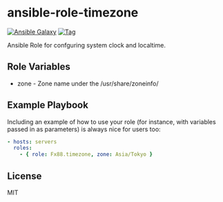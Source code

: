 ansible-role-timezone
=========

[![Ansible Galaxy](http://img.shields.io/badge/AnsibleGalaxy-Fx88.timezone-blue.svg?style=flat-square)](https://galaxy.ansible.com/list#/roles/3343)
[![Tag](http://img.shields.io/github/tag/F88/ansible-role-timezone.svg?style=flat-square)](https://github.com/F88/ansible-role-timezone/releases/tag/v0.1)

Ansible Role for confguring system clock and localtime.

Role Variables
--------------

* zone - Zone name under the /usr/share/zoneinfo/

Example Playbook
----------------

Including an example of how to use your role (for instance, with variables passed in as parameters) is always nice for users too:

```yaml
- hosts: servers
  roles:
    - { role: Fx88.timezone, zone: Asia/Tokyo }
```

License
-------

MIT

